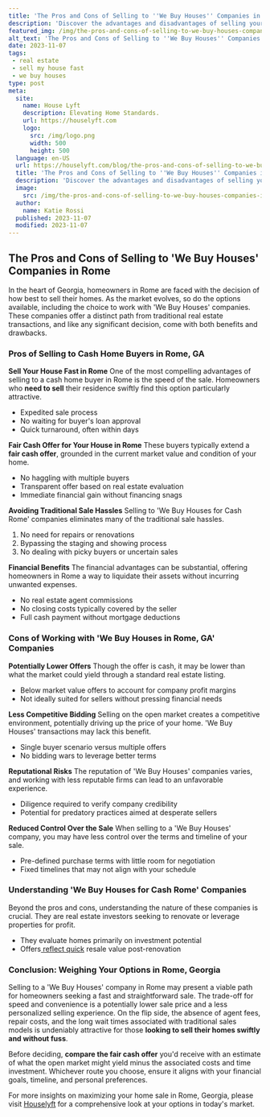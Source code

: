 ```yaml
---
title: 'The Pros and Cons of Selling to ''We Buy Houses'' Companies in Rome'
description: 'Discover the advantages and disadvantages of selling your house to ''We Buy Houses'' companies in Rome. Curious about the pros and cons? Find out here.'
featured_img: /img/the-pros-and-cons-of-selling-to-we-buy-houses-companies-in-rome.webp
alt_text: 'The Pros and Cons of Selling to ''We Buy Houses'' Companies in Rome'
date: 2023-11-07
tags:
 - real estate
 - sell my house fast
 - we buy houses
type: post
meta:
  site:
    name: House Lyft
    description: Elevating Home Standards.
    url: https://houselyft.com
    logo:
      src: /img/logo.png
      width: 500
      height: 500
  language: en-US
  url: https://houselyft.com/blog/the-pros-and-cons-of-selling-to-we-buy-houses-companies-in-rome
  title: 'The Pros and Cons of Selling to ''We Buy Houses'' Companies in Rome'
  description: 'Discover the advantages and disadvantages of selling your house to ''We Buy Houses'' companies in Rome. Curious about the pros and cons? Find out here.'
  image:
    src: /img/the-pros-and-cons-of-selling-to-we-buy-houses-companies-in-rome.webp
  author:
    name: Katie Rossi
  published: 2023-11-07
  modified: 2023-11-07
---
```



## The Pros and Cons of Selling to 'We Buy Houses' Companies in Rome

In the heart of Georgia, homeowners in Rome are faced with the decision of how best to sell their homes. As the market evolves, so do the options available, including the choice to work with 'We Buy Houses' companies. These companies offer a distinct path from traditional real estate transactions, and like any significant decision, come with both benefits and drawbacks. 

### Pros of Selling to Cash Home Buyers in Rome, GA

**Sell Your House Fast in Rome**
One of the most compelling advantages of selling to a cash home buyer in Rome is the speed of the sale. Homeowners who **need to sell** their residence swiftly find this option particularly attractive.
  - Expedited sale process
  - No waiting for buyer's loan approval
  - Quick turnaround, often within days

**Fair Cash Offer for Your House in Rome**
These buyers typically extend a **fair cash offer**, grounded in the current market value and condition of your home. 
  - No haggling with multiple buyers
  - Transparent offer based on real estate evaluation
  - Immediate financial gain without financing snags

**Avoiding Traditional Sale Hassles**
Selling to 'We Buy Houses for Cash Rome' companies eliminates many of the traditional sale hassles.

1. No need for repairs or renovations
2. Bypassing the staging and showing process
3. No dealing with picky buyers or uncertain sales

**Financial Benefits**
The financial advantages can be substantial, offering homeowners in Rome a way to liquidate their assets without incurring unwanted expenses.
  - No real estate agent commissions
  - No closing costs typically covered by the seller
  - Full cash payment without mortgage deductions

### Cons of Working with 'We Buy Houses in Rome, GA' Companies

**Potentially Lower Offers**
Though the offer is cash, it may be lower than what the market could yield through a standard real estate listing.
  - Below market value offers to account for company profit margins
  - Not ideally suited for sellers without pressing financial needs

**Less Competitive Bidding**
Selling on the open market creates a competitive environment, potentially driving up the price of your home. 'We Buy Houses' transactions may lack this benefit.
  - Single buyer scenario versus multiple offers
  - No bidding wars to leverage better terms

**Reputational Risks**
The reputation of 'We Buy Houses' companies varies, and working with less reputable firms can lead to an unfavorable experience.
  - Diligence required to verify company credibility
  - Potential for predatory practices aimed at desperate sellers

**Reduced Control Over the Sale**
When selling to a 'We Buy Houses' company, you may have less control over the terms and timeline of your sale.
  - Pre-defined purchase terms with little room for negotiation
  - Fixed timelines that may not align with your schedule

### Understanding 'We Buy Houses for Cash Rome' Companies

Beyond the pros and cons, understanding the nature of these companies is crucial. They are real estate investors seeking to renovate or leverage properties for profit.
  - They evaluate homes primarily on investment potential
  - Offers[  reflect   quick](https://houselyft.com/blog/understanding-the-we-buy-houses-model-how-it-works-in-rome-ga) resale value post-renovation

### Conclusion: Weighing Your Options in Rome, Georgia

Selling to a 'We Buy Houses' company in Rome may present a viable path for homeowners seeking a fast and straightforward sale. The trade-off for speed and convenience is a potentially lower sale price and a less personalized selling experience. On the flip side, the absence of agent fees, repair costs, and the long wait times associated with traditional sales models is undeniably attractive for those **looking to sell their homes swiftly and without fuss**.

Before deciding, **compare the fair cash offer** you'd receive with an estimate of what the open market might yield minus the associated costs and time investment. Whichever route you choose, ensure it aligns with your financial goals, timeline, and personal preferences.

For more insights on maximizing your home sale in Rome, Georgia, please visit [Houselyft](https://houselyft.com/blog/quick-cash-for-your-rome-ga-home-we-buy-houses) for a comprehensive look at your options in today's market.